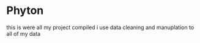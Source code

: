 # Phyton
this is were all my project compiled 
i use data cleaning and manuplation to all of my data
